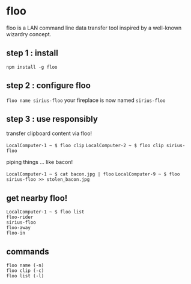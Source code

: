 # floo

floo is a LAN command line data transfer tool inspired by a well-known wizardry concept.

## step 1 : install

`npm install -g floo`

## step 2 : configure floo

`floo name sirius-floo`
your fireplace is now named `sirius-floo`

## step 3 : use responsibly

transfer clipboard content via floo! 

`LocalComputer-1 ~ $ floo clip`
`LocalComputer-2 ~ $ floo clip sirius-floo`

piping things ... like bacon!

`LocalComputer-1 ~ $ cat bacon.jpg | floo`
`LocalComputer-9 ~ $ floo sirius-floo >> stolen_bacon.jpg`

## get nearby floo! 

```
LocalComputer-1 ~ $ floo list
floo-rider
sirius-floo
floo-away
floo-in
```

## commands

```
floo name (-n)
floo clip (-c)
floo list (-l)
```